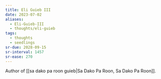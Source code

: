 ```yaml
---
title: Eli Guieb III
date: 2023-07-02
aliases:
  - Eli-Guieb-III
  - thoughts/eli-guieb
tags:
  - thoughts
  - seedlings
sr-due: 2028-09-15
sr-interval: 1457
sr-ease: 270
---
```

Author of [[sa dako pa roon guieb|Sa Dako Pa Roon, Sa Dako Pa Roon]].